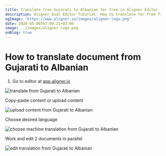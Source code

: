 ```yaml
---
title: Translate from Gujarati to Albanian for free in Aligner Editor
description: Aligner Dual Editor Tutorial. How to translate for free from Gujarati to Albanian. Aligner is multilingual document management platform. 
ogImage: "https://www.aligner.io/images/aligner-logo.png"
date: 2020-05-06T07:09:21+03:00
image: ../images/aligner-logo.png
onBlog: true
---
```


# How to translate document from Gujarati to Albanian

1. Go to editor at [app.aligner.io](https://app.aligner.io "Aligner App web page")

![translate from Gujarati to Albanian](../aligner-blank-editor.png "translate from Gujarati to Albanian")

Copy-paste content or upload content

![upload content from Gujarati to Albanian](../aligner-uploaded-document.png "upload content from Gujarati to Albanian")

Choose desired language

![choose machine translation from Gujarati to Albanian](../aligner-language-dropdown.png "choose machine translation from Gujarati to Albanian")

Work and edit 2 documents in parallel

![edit translation from Gujarati to Albanian](../aligner-double-sitded-editor.png "edit translation from Gujarati to Albanian")

